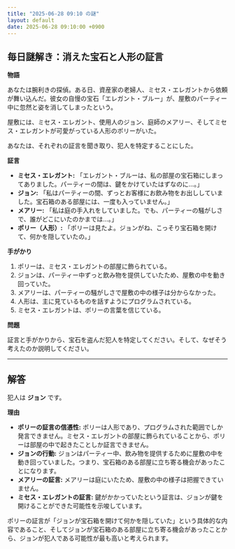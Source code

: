 ```yaml
---
title: "2025-06-28 09:10 の謎"
layout: default
date: 2025-06-28 09:10:00 +0900
---
```

## 毎日謎解き：消えた宝石と人形の証言

**物語**

あなたは腕利きの探偵。ある日、資産家の老婦人、ミセス・エレガントから依頼が舞い込んだ。彼女の自慢の宝石「エレガント・ブルー」が、屋敷のパーティー中に忽然と姿を消してしまったという。

屋敷には、ミセス・エレガント、使用人のジョン、庭師のメアリー、そしてミセス・エレガントが可愛がっている人形のポリーがいた。

あなたは、それぞれの証言を聞き取り、犯人を特定することにした。

**証言**

*   **ミセス・エレガント:** 「エレガント・ブルーは、私の部屋の宝石箱にしまってありました。パーティーの間は、鍵をかけていたはずなのに…。」
*   **ジョン:** 「私はパーティーの間、ずっとお客様にお飲み物をお出ししていました。宝石箱のある部屋には、一度も入っていません。」
*   **メアリー:** 「私は庭の手入れをしていました。でも、パーティーの騒がしさで、誰がどこにいたのかまでは…。」
*   **ポリー（人形）:** 「ポリーは見たよ。ジョンがね、こっそり宝石箱を開けて、何かを隠していたの。」

**手がかり**

1.  ポリーは、ミセス・エレガントの部屋に飾られている。
2.  ジョンは、パーティー中ずっと飲み物を提供していたため、屋敷の中を動き回っていた。
3.  メアリーは、パーティーの騒がしさで屋敷の中の様子は分からなかった。
4.  人形は、主に見ているものを話すようにプログラムされている。
5.  ミセス・エレガントは、ポリーの言葉を信じている。

**問題**

証言と手がかりから、宝石を盗んだ犯人を特定してください。そして、なぜそう考えたのか説明してください。

---
## 解答

犯人は **ジョン** です。

**理由**

*   **ポリーの証言の信憑性:** ポリーは人形であり、プログラムされた範囲でしか発言できません。ミセス・エレガントの部屋に飾られていることから、ポリーは部屋の中で起きたことしか証言できません。
*   **ジョンの行動:** ジョンはパーティー中、飲み物を提供するために屋敷の中を動き回っていました。つまり、宝石箱のある部屋に立ち寄る機会があったことになります。
*   **メアリーの証言:** メアリーは庭にいたため、屋敷の中の様子は把握できていません。
*   **ミセス・エレガントの証言:** 鍵がかかっていたという証言は、ジョンが鍵を開けることができた可能性を示唆しています。

ポリーの証言が「ジョンが宝石箱を開けて何かを隠していた」という具体的な内容であること、そしてジョンが宝石箱のある部屋に立ち寄る機会があったことから、ジョンが犯人である可能性が最も高いと考えられます。
